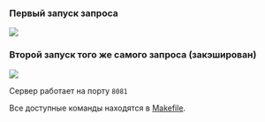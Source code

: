 ### Первый запуск запроса ###
<img src="https://i.ibb.co/Qd9QGH9/Screenshot-from-2023-04-23-01-21-29.png"></img>

### Второй запуск того же самого запроса (закэширован) ###
<img src="https://i.ibb.co/QK7j2tm/Screenshot-from-2023-04-23-01-21-40.png"></img>


Сервер работает на порту <code>8081</code>

Все доступные команды находятся в <a href=https://github.com/niki-gor/tinkoff-backend-2/blob/hw_04/Makefile>Makefile</a>.